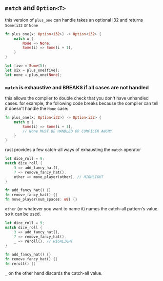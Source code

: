 ## `match` and `Option<T>`

this version of `plus_one` can handle takes an optional i32 and returns `Some(i32` or `None`

```rust
fn plus_one(x: Option<i32>) -> Option<i32> {
    match x {
        None => None,
        Some(i) => Some(i + 1),
    }
}

let five = Some(5);
let six = plus_one(five);
let none = plus_one(None);
```

### `match` is **exhaustive** and BREAKS if all cases are not handled

this allows the compiler to double check that you don't have unhandled cases. for example, the following code breaks because the compiler can tell it doesn't handle the `None` case:

```rust
fn plus_one(x: Option<i32>) -> Option<i32> {
    match x {
        Some(i) => Some(i + 1),
        // None MUST BE HANDLED OR COMPILER ANGRY
    }
}
```

rust provides a few catch-all ways of exhausting the `match` operator

```rust
let dice_roll = 9;
match dice_roll {
    3 => add_fancy_hat(),
    7 => remove_fancy_hat(),
    other => move_player(other), // HIGHLIGHT
}

fn add_fancy_hat() {}
fn remove_fancy_hat() {}
fn move_player(num_spaces: u8) {}
```

`other` (or whatever you want to name it) names the catch-all pattern's value so it can be used.

```rust
let dice_roll = 9;
match dice_roll {
    3 => add_fancy_hat(),
    7 => remove_fancy_hat(),
    _ => reroll(), // HIGHLIGHT
}

fn add_fancy_hat() {}
fn remove_fancy_hat() {}
fn reroll() {}
```

`_` on the other hand discards the catch-all value.
